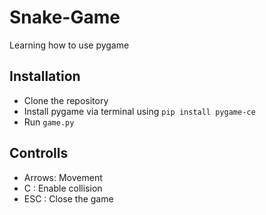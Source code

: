 # Snake-Game
Learning how to use pygame

## Installation
- Clone the repository
- Install pygame via terminal using `pip install pygame-ce`
- Run `game.py`

## Controlls
- Arrows: Movement
-   C   : Enable collision 
-  ESC  : Close the game